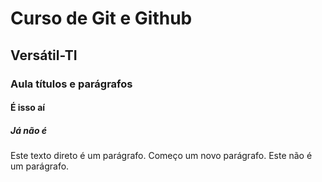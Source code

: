 <!-- Use hashtags (#) para criar cabeçalhos. Quanto mais hashtags você usar, menor será o nível do cabeçalho. -->

# Curso de Git e Github

## Versátil-TI

### Aula títulos e parágrafos

#### É isso aí

##### Já não é

Este texto direto é um parágrafo.
Começo um novo parágrafo.
Este não é um parágrafo.
